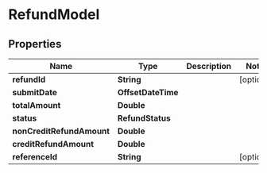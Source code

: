 

# RefundModel


## Properties

| Name | Type | Description | Notes |
|------------ | ------------- | ------------- | -------------|
|**refundId** | **String** |  |  [optional] |
|**submitDate** | **OffsetDateTime** |  |  |
|**totalAmount** | **Double** |  |  |
|**status** | **RefundStatus** |  |  |
|**nonCreditRefundAmount** | **Double** |  |  |
|**creditRefundAmount** | **Double** |  |  |
|**referenceId** | **String** |  |  [optional] |



